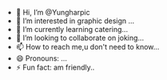 - 👋 Hi, I’m @Yungharpic
- 👀 I’m interested in graphic design ...
- 🌱 I’m currently learning catering...
- 💞️ I’m looking to collaborate on joking...
- 📫 How to reach me,u don't need to know...
- 😄 Pronouns: ...
- ⚡ Fun fact: am friendly..
